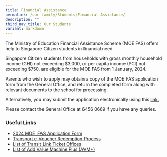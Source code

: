 ```yaml
---
title: Financial Assistance
permalink: /our-family/Students/Financial-Assistance/
description: ""
third_nav_title: Our Students
variant: markdown
---
```

The Ministry of Education Financial Assistance Scheme (MOE FAS) offers help to Singapore Citizen students in financial need.

Singapore Citizen students from households with gross monthly household income (GHI) not exceeding $3,000, or per capita income (PCI) not exceeding $750, are eligible for the MOE FAS from 1 January, 2024.

Parents who wish to apply may obtain a copy of the MOE FAS application form from the General Office, and return the completed form along with relevant documents to the school for processing.

Alternatively, you may submit the application electronically using this [link.](https://form.gov.sg/64e2f8f73f582600139f54ac) 

Please contact the General Office at 6456 0669 if you have any queries.



### **Useful Links**

* [2024 MOE  FAS Application Form](/files/Students/Financial%20Assistance/2024_MOE_FAS_Application_Form.pdf) 
* [Transport e-Voucher Redemption Process ](/files/Students/Financial%20Assistance/eVoucher%20Redemption%20Process%202016.pdf)  
*   [List of Transit Link Ticket Offices](https://www.simplygo.com.sg/simplygo-ticket-offices/)
*   [List of Add Value Machine Plus (AVM+)](https://www.transitlink.com.sg/PSdetail.aspx?ty=art&Id=29)